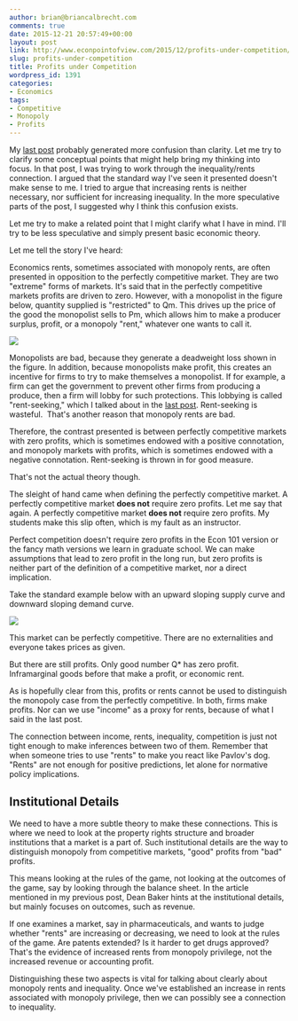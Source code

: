 ```yaml
---
author: brian@briancalbrecht.com
comments: true
date: 2015-12-21 20:57:49+00:00
layout: post
link: http://www.econpointofview.com/2015/12/profits-under-competition/
slug: profits-under-competition
title: Profits under Competition
wordpress_id: 1391
categories:
- Economics
tags:
- Competitive
- Monopoly
- Profits
---
```


My [last post](http://www.econpointofview.com/2015/12/rents-vs-rent-seeking/) probably generated more confusion than clarity. Let me try to clarify some conceptual points that might help bring my thinking into focus. In that post, I was trying to work through the inequality/rents connection. I argued that the standard way I've seen it presented doesn't make sense to me. I tried to argue that increasing rents is neither necessary, nor sufficient for increasing inequality. In the more speculative parts of the post, I suggested why I think this confusion exists.

Let me try to make a related point that I might clarify what I have in mind. I'll try to be less speculative and simply present basic economic theory.

Let me tell the story I've heard:

Economics rents, sometimes associated with monopoly rents, are often presented in opposition to the perfectly competitive market. They are two "extreme" forms of markets. It's said that in the perfectly competitive markets profits are driven to zero. However, with a monopolist in the figure below, quantity supplied is "restricted" to Qm. This drives up the price of the good the monopolist sells to Pm, which allows him to make a producer surplus, profit, or a monopoly "rent," whatever one wants to call it.

![](https://upload.wikimedia.org/wikipedia/commons/thumb/e/ef/Monopoly-surpluses.svg/2000px-Monopoly-surpluses.svg.png)

Monopolists are bad, because they generate a deadweight loss shown in the figure. In addition, because monopolists make profit, this creates an incentive for firms to try to make themselves a monopolist. If for example, a firm can get the government to prevent other firms from producing a produce, then a firm will lobby for such protections. This lobbying is called "rent-seeking," which I talked about in the [last post](http://www.econpointofview.com/2015/12/rents-vs-rent-seeking/). Rent-seeking is wasteful.  That's another reason that monopoly rents are bad.

Therefore, the contrast presented is between perfectly competitive markets with zero profits, which is sometimes endowed with a positive connotation, and monopoly markets with profits, which is sometimes endowed with a negative connotation. Rent-seeking is thrown in for good measure.

That's not the actual theory though.

The sleight of hand came when defining the perfectly competitive market. A perfectly competitive market **does not** require zero profits. Let me say that again. A perfectly competitive market **does not** require zero profits. My students make this slip often, which is my fault as an instructor.

Perfect competition doesn't require zero profits in the Econ 101 version or the fancy math versions we learn in graduate school. We can make assumptions that lead to zero profit in the long run, but zero profits is neither part of the definition of a competitive market, nor a direct implication.

Take the standard example below with an upward sloping supply curve and downward sloping demand curve.

![](https://upload.wikimedia.org/wikipedia/en/thumb/8/8c/Supply-demand-equilibrium.svg/1024px-Supply-demand-equilibrium.svg.png)

This market can be perfectly competitive. There are no externalities and everyone takes prices as given.

But there are still profits. Only good number Q* has zero profit. Inframarginal goods before that make a profit, or economic rent.

As is hopefully clear from this, profits or rents cannot be used to distinguish the monopoly case from the perfectly competitive. In both, firms make profits. Nor can we use "income" as a proxy for rents, because of what I said in the last post.

The connection between income, rents, inequality, competition is just not tight enough to make inferences between two of them. Remember that when someone tries to use "rents" to make you react like Pavlov's dog. "Rents" are not enough for positive predictions, let alone for normative policy implications.


## Institutional Details


We need to have a more subtle theory to make these connections. This is where we need to look at the property rights structure and broader institutions that a market is a part of. Such institutional details are the way to distinguish monopoly from competitive markets, "good" profits from "bad" profits.

This means looking at the rules of the game, not looking at the outcomes of the game, say by looking through the balance sheet. In the article mentioned in my previous post, Dean Baker hints at the institutional details, but mainly focuses on outcomes, such as revenue.

If one examines a market, say in pharmaceuticals, and wants to judge whether "rents" are increasing or decreasing, we need to look at the rules of the game. Are patents extended? Is it harder to get drugs approved? That's the evidence of increased rents from monopoly privilege, not the increased revenue or accounting profit.

Distinguishing these two aspects is vital for talking about clearly about monopoly rents and inequality. Once we've established an increase in rents associated with monopoly privilege, then we can possibly see a connection to inequality.

